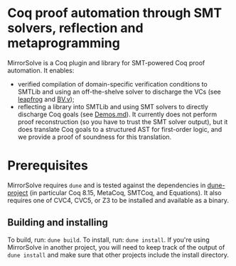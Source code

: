 # Coq proof automation through SMT solvers, reflection and metaprogramming

MirrorSolve is a Coq plugin and library for SMT-powered Coq proof automation. 
It enables:
   * verified compilation of domain-specific verification conditions to SMTLib and using an off-the-shelve solver to discharge the VCs (see [leapfrog](https://github.com/verified-network-toolchain/leapfrog) and [BV.v](src/theories/BV.v));
   * reflecting a library into SMTLib and using SMT solvers to directly discharge Coq goals (see [Demos.md](Demos.md)).
It currently does not perform proof reconstruction (so you have to trust the SMT solver output),
but it does translate Coq goals to a structured AST for first-order logic,
and we provide a proof of soundness for this translation.

# Prerequisites

MirrorSolve requires `dune` and is tested against the dependencies in [dune-project](dune-project) (in particular Coq 8.15, MetaCoq, SMTCoq, and Equations). It also requires one of CVC4, CVC5, or Z3 to be installed and available as a binary. 

## Building and installing
To build, run: `dune build`. To install, run: `dune install`. If you're using MirrorSolve in another project, you will need to keep track of the output of `dune install` and make sure that other projects include the install directory. 